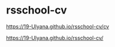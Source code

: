 # rsschool-cv
https://19-Ulyana.github.io/rsschool-cv/cv

https://19-Ulyana.github.io/rsschool-cv/ 
